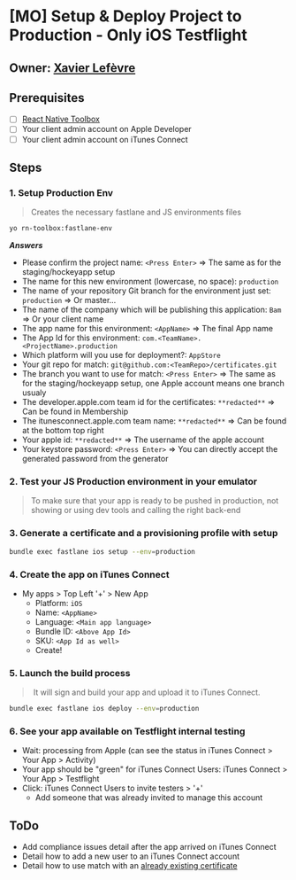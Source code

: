# [MO] Setup & Deploy Project to Production - Only iOS Testflight

## Owner: [Xavier Lefèvre](github.com/xavierlefevre)

## Prerequisites
- [ ] [React Native Toolbox](https://github.com/bamlab/generator-rn-toolbox)
- [ ] Your client admin account on Apple Developer
- [ ] Your client admin account on iTunes Connect

## Steps

### 1. Setup Production Env
> Creates the necessary fastlane and JS environments files
```bash
yo rn-toolbox:fastlane-env
```

***Answers***
- Please confirm the project name: `<Press Enter>` => The same as for the staging/hockeyapp setup
- The name for this new environment (lowercase, no space): `production`
- The name of your repository Git branch for the environment just set: `production` => Or master...
- The name of the company which will be publishing this application: `Bam` => Or your client name
- The app name for this environment: `<AppName>` => The final App name
- The App Id for this environment: `com.<TeamName>.<ProjectName>.production`
- Which platform will you use for deployment?: `AppStore`
- Your git repo for match: `git@github.com:<TeamRepo>/certificates.git`
- The branch you want to use for match: `<Press Enter>` => The same as for the staging/hockeyapp setup, one Apple account means one branch usualy
- The developer.apple.com team id for the certificates: `**redacted**` => Can be found in Membership
- The itunesconnect.apple.com team name: `**redacted**` => Can be found at the bottom top right
- Your apple id: `**redacted**` => The username of the apple account
- Your keystore password: `<Press Enter>` => You can directly accept the generated password from the generator

### 2. Test your JS Production environment in your emulator
> To make sure that your app is ready to be pushed in production, not showing or using dev tools and calling the right back-end

### 3. Generate a certificate and a provisioning profile with setup
```bash
bundle exec fastlane ios setup --env=production
```

### 4. Create the app on iTunes Connect
- My apps > Top Left '+' > New App
  - Platform: `iOS`
  - Name: `<AppName>`
  - Language: `<Main app language>`
  - Bundle ID: `<Above App Id>`
  - SKU: `<App Id as well>`
  - Create!

### 5. Launch the build process
> It will sign and build your app and upload it to iTunes Connect.
```bash
bundle exec fastlane ios deploy --env=production
```

### 6. See your app available on Testflight internal testing
- Wait: processing from Apple (can see the status in iTunes Connect > Your App > Activity)
- Your app should be "green" for iTunes Connect Users: iTunes Connect > Your App > Testflight
- Click: iTunes Connect Users to invite testers > '+'
  - Add someone that was already invited to manage this account

## ToDo
- Add compliance issues detail after the app arrived on iTunes Connect
- Detail how to add a new user to an iTunes Connect account
- Detail how to use match with an [already existing certificate](http://macoscope.com/blog/simplify-your-life-with-fastlane-match/#migration)
